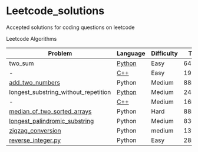 # Leetcode_solutions
Accepted solutions for coding questions on leetcode

Leetcode Algorithms

Problem| Language | Difficulty| Time| Size
-------|----------|-----------|-----|------
two_sum|[Python](https://github.com/Marcus-Jon/Leetcode_solutions/blob/master/solutions/1_two_sum.py)|Easy|6472ms|n/a
-|[C++](https://github.com/Marcus-Jon/Leetcode_solutions/blob/master/solutions/1_two_sum.cpp)|Easy|192ms|9.1MB
[add_two_numbers](https://github.com/Marcus-Jon/Leetcode_solutions/blob/master/solutions/2_add_two_numbers.py)|Python|Medium|88ms|11.9MB
longest_substring_without_repetition|[Python](https://github.com/Marcus-Jon/Leetcode_solutions/blob/master/solutions/3_longest_string_without_rep.py)|Medium|248ms|12.9MB
-|[C++](https://github.com/Marcus-Jon/Leetcode_solutions/blob/master/solutions/3_longest_string_without_rep.cpp)|Medium|16ms|9.2MB
[median_of_two_sorted_arrays](https://github.com/Marcus-Jon/Leetcode_solutions/blob/master/solutions/4_median_of_two_sorted_arrays.py)|Python|Hard|88ms|11.9MB
[longest_palindromic_substring](https://github.com/Marcus-Jon/Leetcode_solutions/blob/master/solutions/5_longest_palindromic_substring.py)|Python|Medium|836ms|11.9MB
[zigzag_conversion](https://github.com/Marcus-Jon/Leetcode_solutions/blob/master/solutions/6_zigzag_conversion.py)|Python|medium|1396ms|18.5MB
[reverse_integer.py](https://github.com/Marcus-Jon/Leetcode_solutions/blob/master/solutions/7_reverse_int.py)|Python|Easy|28ms|11.9MB
